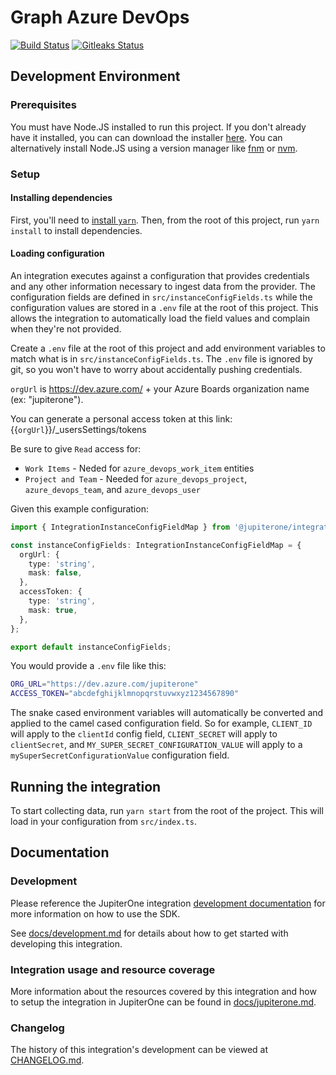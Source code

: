 # Graph Azure DevOps

[![Build Status](https://github.com/JupiterOne/graph-azure-devops/workflows/Build/badge.svg)](https://github.com/JupiterOne/graph-azure-devops/actions?query=workflow%3ABuild)
[![Gitleaks Status](https://github.com/JupiterOne/graph-azure-devops/workflows/gitleaks/badge.svg)](https://github.com/JupiterOne/graph-azure-devopsactions?query=workflow%3Agitleaks)

## Development Environment

### Prerequisites

You must have Node.JS installed to run this project. If you don't already have
it installed, you can can download the installer
[here](https://nodejs.org/en/download/). You can alternatively install Node.JS
using a version manager like [fnm](https://github.com/Schniz/fnm) or
[nvm](https://github.com/nvm-sh/nvm).

### Setup

#### Installing dependencies

First, you'll need to
[install `yarn`](https://yarnpkg.com/getting-started/install). Then, from the
root of this project, run `yarn install` to install dependencies.

#### Loading configuration

An integration executes against a configuration that provides credentials and
any other information necessary to ingest data from the provider. The
configuration fields are defined in `src/instanceConfigFields.ts` while the
configuration values are stored in a `.env` file at the root of this project.
This allows the integration to automatically load the field values and complain
when they're not provided.

Create a `.env` file at the root of this project and add environment variables
to match what is in `src/instanceConfigFields.ts`. The `.env` file is ignored by
git, so you won't have to worry about accidentally pushing credentials.

`orgUrl` is https://dev.azure.com/ + your Azure Boards organization name (ex:
"jupiterone").

You can generate a personal access token at this link:
{{`orgUrl`}}/\_usersSettings/tokens

Be sure to give `Read` access for:

- `Work Items` - Neded for `azure_devops_work_item` entities
- `Project and Team` - Needed for `azure_devops_project`, `azure_devops_team`,
  and `azure_devops_user`

Given this example configuration:

```typescript
import { IntegrationInstanceConfigFieldMap } from '@jupiterone/integration-sdk-core';

const instanceConfigFields: IntegrationInstanceConfigFieldMap = {
  orgUrl: {
    type: 'string',
    mask: false,
  },
  accessToken: {
    type: 'string',
    mask: true,
  },
};

export default instanceConfigFields;
```

You would provide a `.env` file like this:

```bash
ORG_URL="https://dev.azure.com/jupiterone"
ACCESS_TOKEN="abcdefghijklmnopqrstuvwxyz1234567890"
```

The snake cased environment variables will automatically be converted and
applied to the camel cased configuration field. So for example, `CLIENT_ID` will
apply to the `clientId` config field, `CLIENT_SECRET` will apply to
`clientSecret`, and `MY_SUPER_SECRET_CONFIGURATION_VALUE` will apply to a
`mySuperSecretConfigurationValue` configuration field.

## Running the integration

To start collecting data, run `yarn start` from the root of the project. This
will load in your configuration from `src/index.ts`.

## Documentation

### Development

Please reference the JupiterOne integration
[development documentation](https://github.com/JupiterOne/sdk/blob/master/docs/integrations/development.md)
for more information on how to use the SDK.

See [docs/development.md](docs/development.md) for details about how to get
started with developing this integration.

### Integration usage and resource coverage

More information about the resources covered by this integration and how to
setup the integration in JupiterOne can be found in
[docs/jupiterone.md](docs/jupiterone.md).

### Changelog

The history of this integration's development can be viewed at
[CHANGELOG.md](CHANGELOG.md).
